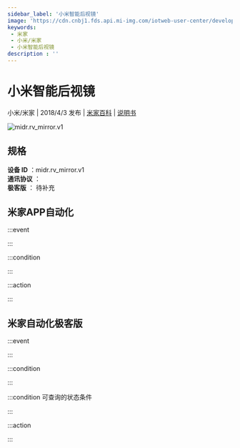 ```yaml
---
sidebar_label: '小米智能后视镜'
image: 'https://cdn.cnbj1.fds.api.mi-img.com/iotweb-user-center/developer_16790691068053GaFwHaS.png?GalaxyAccessKeyId=AKVGLQWBOVIRQ3XLEW&Expires=9223372036854775807&Signature=blA8mGVBOKPfF7hA85JRZWsnMpU='
keywords: 
 - 米家
 - 小米/米家
 - 小米智能后视镜
description : ''
---
```

# 小米智能后视镜

小米/米家 | 2018/4/3 发布 | [米家百科](https://home.mi.com/webapp/content/baike/product/index.html?model=midr.rv_mirror.v1) | [说明书](https://home.mi.com/views/introduction.html?model=midr.rv_mirror.v1&region=cn)

![midr.rv_mirror.v1](https://cdn.cnbj1.fds.api.mi-img.com/iotweb-user-center/developer_16790691068053GaFwHaS.png?GalaxyAccessKeyId=AKVGLQWBOVIRQ3XLEW&Expires=9223372036854775807&Signature=blA8mGVBOKPfF7hA85JRZWsnMpU=)

## 规格  
> 
**设备 ID** ：midr.rv_mirror.v1  
**通讯协议** ：  
**极客版**  ： 待补充 


## 米家APP自动化  

:::event  

:::

:::condition  

:::

:::action   

:::

## 米家自动化极客版  

:::event  

:::

:::condition  

:::

:::condition 可查询的状态条件  

:::

:::action  

:::

        
